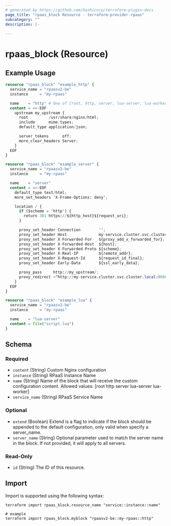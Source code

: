 ```yaml
---
# generated by https://github.com/hashicorp/terraform-plugin-docs
page_title: "rpaas_block Resource - terraform-provider-rpaas"
subcategory: ""
description: |-
  
---
```


# rpaas_block (Resource)



## Example Usage

```terraform
resource "rpaas_block" "example_http" {
  service_name = "rpaasv2-be"
  instance     = "my-rpaas"

  name    = "http" # One of [root, http, server, lua-server, lua-worker]
  content = <<-EOF
    upstream my_upstream {
      root         /usr/share/nginx/html;
      include      mime.types;
      default_type application/json;

      server_tokens      off;
      more_clear_headers Server;
    }
  EOF
}

resource "rpaas_block" "example_server" {
  service_name = "rpaasv2-be"
  instance     = "my-rpaas"

  name    = "server"
  content = <<-EOF
    default_type text/html;
    more_set_headers 'X-Frame-Options: deny';

    location / {
      if ($scheme = 'http') {
        return 301 https://${http_host}${request_uri};
      }

      proxy_set_header Connection        '';
      proxy_set_header Host              my-service.cluster.svc.cluster.local:8080;
      proxy_set_header X-Forwarded-For   ${proxy_add_x_forwarded_for};
      proxy_set_header X-Forwarded-Host  ${host};
      proxy_set_header X-Forwarded-Proto ${scheme};
      proxy_set_header X-Real-IP         ${remote_addr};
      proxy_set_header X-Request-Id      ${request_id_final};
      proxy_set_header Early-Data        ${ssl_early_data};

      proxy_pass     http://my_upstream/;
      proxy_redirect ~^http://my-service.cluster.svc.cluster.local:8080/(.*)$ /$2;
    }
  EOF
}

resource "rpaas_block" "example_lua" {
  service_name = "rpaasv2-be"
  instance     = "my-rpaas"

  name    = "lua-server"
  content = file("script.lua")
}
```

<!-- schema generated by tfplugindocs -->
## Schema

### Required

- `content` (String) Custom Nginx configuration
- `instance` (String) RPaaS Instance Name
- `name` (String) Name of the block that will receive the custom configuration content. Allowed values: [root http server lua-server lua-worker]
- `service_name` (String) RPaaS Service Name

### Optional

- `extend` (Boolean) Extend is a flag to indicate if the block should be appended to the default configuration, only valid when specify a server_name.
- `server_name` (String) Optional parameter used to match the server name in the block. If not provided, it will apply to all servers.

### Read-Only

- `id` (String) The ID of this resource.

## Import

Import is supported using the following syntax:

```shell
terraform import rpaas_block.resource_name "service::instance::name"

# example
terraform import rpaas_block.myblock "rpaasv2-be::my-rpaas::http"
```
